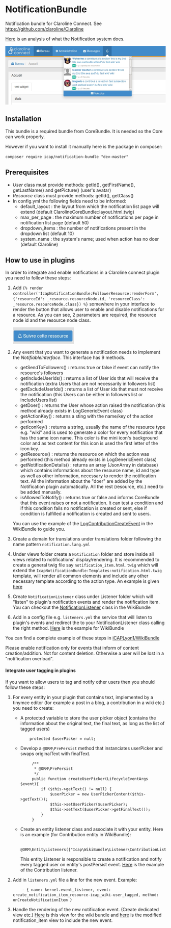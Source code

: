 NotificationBundle
==================

Notification bundle for Claroline Connect. See https://github.com/claroline/Claroline

[Here](https://github.com/iCAPLyon1/NotificationBundle/blob/master/Resources/doc/system_description.md) is an analysis of what the Notification system does.

![Notification dropdown](Resources/doc/img/notifications_dropdown.jpg "Notification dropdown")

Installation
-------------------------

This bundle is a required bundle from CoreBundle. It is needed so the Core can work properly.

However if you want to install it manually here is the package in composer:

`composer require icap/notification-bundle "dev-master"`

Prerequisites
------------------------

*	*User* class must provide methods: getId(), getFirstName(), getLastName() and getPicture() (user's avatar)
*	*Resource* class must provide methods: getId(), getClass() 
*	In config.yml the following fields need to be informed:
    - default_layout : the layout from which the notification list page will extend (default ClarolineCoreBundle::layout.html.twig)
    - max_per_page : the maximum number of notifications per page in notification list page (default 50)
    - dropdown_items : the number of notifications present in the dropdown list (default 10)
    - system_name : the system's name; used when action has no doer (default Claroline)

How to use in plugins
-----------------------------

In order to integrate and enable notifications in a Claroline connect plugin you need to follow these steps:

1.  Add
    `{% render controller('IcapNotificationBundle:FollowerResource:renderForm', {'resourceId': _resource.resourceNode.id, 'resourceClass': _resource.resourceNode.class}) %}`
    somewhere in your interface to render the button that allows user to enable and disable notifications for a resource.     As you can see, 2 parameters are required, the resource node id and the resource node class. 
    
    ![enable notification button](Resources/doc/img/follow_button.jpg "enable notification button")
2.  Any event that you want to generate a notification needs to implement the *NotifiableInterface*. This interface has 9 methods.
    -   getSendToFollowers() : returns true or false if event can notify the resource's followers
    -   getIncludeUserIds() : returns a list of User ids that will receive the notification (extra Users that are not necessarily in followers list)
    -   getExcludeUserIds() : returns a list of User ids that must not receive the notification (this Users can be either in followers list or includeUsers list)
    -   getDoer() : returns the User whose action raised the notification (this method already exists in LogGenericEvent class)
    -   getActionKey() : returns a sting with the name/key of the action performed
    -   getIconKey() : returns a string, usually the name of the resource type e.g. "wiki" and is used to generate a color for every notification that has the same icon name. This color is the mini icon's background color and as text content for this icon is used the first letter of the icon key.
    -   getResource() : returns the resource on which the action was performed (this method already exists in LogGenericEvent class)
    -   getNotificationDetails() : returns an array (JsonArray in database) which contains informations about the resource name, id and type as well as other information, necessary to render the notification text. All the information about the "doer" are added by the Notification plugin automatically. All the rest (resource, etc.) need to be added manually.
    -   isAllowedToNotify() : returns true or false and informs CoreBundle that this event raises or not a notification. It can test a condition and if this condition fails no notification is created or sent, else if condition is fulfilled a notification is created and sent to users.
    
    You can use the example of the [LogContributionCreateEvent](https://github.com/iCAPLyon1/WikiBundle/blob/master/Event/Log/LogContributionCreateEvent.php) in the WikiBundle to guide you. 

3.  Create a domain for translations under translations folder following the name pattern `notification.lang.yml`
4.  Under views folder create a `Notification` folder and store inside all views related to notifications' display/rendering. It is recommended to create a general twig file say `notification_item.html.twig` which will extend the `IcapNotificationBundle:Templates:notification.html.twig` template, will render all common elements and include any other necessary template according to the action type. An example is given [here](https://github.com/iCAPLyon1/WikiBundle/blob/master/Resources/views/Notification/notification_item.html.twig)
5.  Create `NotificationListener` class under Listener folder which will "listen" to plugin's notification events and render the notification item. You can checkout the [NotificationListener](https://github.com/iCAPLyon1/WikiBundle/blob/master/Listener/NotificationListener.php) class in the WikiBundle
6.  Add in a config file e.g. `listeners.yml` the service that will listen to plugin's events and redirect the to your NotificationListener class calling the right method. [Here](https://github.com/iCAPLyon1/WikiBundle/blob/master/Resources/config/services/listeners.yml) is the example for WikiBundle

You can find a complete example of these steps in [iCAPLyon1/WikiBundle](https://github.com/iCAPLyon1/WikiBundle)

Please enable notification only for events that inform of content creation/addition. Not for content deletion. Otherwise a user will be lost in a "notification overload".


#### Integrate user tagging in plugins

If you want to allow users to tag and notify other users then you should follow these steps:

1.  For every entity in your plugin that contains text, implemented by a tinymce editor (for example a post in a blog, a contribution in a wiki etc.) you need to create:
    -   A protected variable to store the user picker object (contains the information about the original text, the final text, as long as the list of tagged users)
        ```
            protected $userPicker = null;
        ```
    -   Develop a `@ORM\PrePersist` method that instanciates userPicker and swaps originalText with finalText.
        ```
             /**
              * @ORM\PrePersist
              */
             public function createUserPicker(LifecycleEventArgs $event){
                 if ($this->getText() != null) {
                     $userPicker = new UserPickerContent($this->getText());
                     $this->setUserPicker($userPicker);
                     $this->setText($userPicker->getFinalText());
                 }
             }
        ```
    -   Create an entity listener class and associate it with your entity. Here is an example (for Contribution entity in WikiBundle):
        ```
            @ORM\EntityListeners({"Icap\WikiBundle\Listener\ContributionListener"})
        ```
        This entity Listener is responsible to create a notification and notify every tagged user on entity's postPersist event.
        [Here](https://github.com/iCAPLyon1/WikiBundle/blob/master/Listener/ContributionListener.php) is the example of the Contribution listener.

2.  Add in `listeners.yml` file a line for the new event.
    Example:
    ```
        - { name: kernel.event_listener, event: create_notification_item_resource-icap_wiki-user_tagged, method: onCreateNotificationItem }
    ```
3.  Handle the rendering of the new notification event. (Create dedicated view etc.)
    [Here](https://github.com/iCAPLyon1/WikiBundle/blob/master/Resources/views/Notification/notification_user_tagged.html.twig) is this view for the wiki bundle and [here](https://github.com/iCAPLyon1/WikiBundle/blob/master/Resources/views/Notification/notification_item.html.twig)
    is the modified notification_item view to include the new event.





